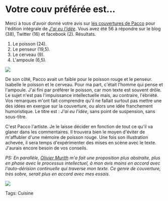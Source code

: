 # Votre couv préférée est&#8230;

Merci à tous d'avoir donné votre avis sur [les couvertures de Pacco](http://blog.tcrouzet.com/2010/09/20/choisissez-votre-couverture-preferee/) pour l'édition intégrale de [*J'ai eu l'idée*](http://blog.tcrouzet.com/id/). Vous avez été 56 à répondre sur le blog (38), Twitter (16) et facebook (2). Résultats.

1. Le poisson (24).
2. Le penseur (19,5).
3. Le cerveau (9).
4. L'ampoule (6,5).

![](http://blog.tcrouzet.comhttps://tcrouzet.com/images_tc/2010/09/poisson.jpg)

De son côté, Pacco avait un faible pour le poisson rouge et le penseur. Isabelle le poisson et le cerveau. Pour ma part, c'était l'homme qui pense et l'ampoule. J'ai fini par préférer le poisson, car mon texte est souvent drôle. Le sujet n'est pas l'impuissance intellectuelle mais, au contraire, l'ébriété. Vos remarques m'ont fait comprendre qu'il ne fallait surtout pas mettre une des idées en exergue sur la couverture, ou alors une idée franchement humoristique. Le titre est : *J'ai eu l'idée*, sans point de suspension, sans sous-titre.

C'est Pacco l'artiste. Je le laisse décider en fonction de tout ce qu'il va glaner dans les commentaires. Il trouvera bien le moyen d'éviter de m'affubler d'une mémoire de poisson rouge. Une fois son illustration achevée, il sera temps d'expérimenter des mises en scène avec le texte. J'aurais encore besoin de vos conseils.

*PS: En parallèle, [Olivier Murith](http://www.binocle.ch/) m'a fait une proposition plus abstraite, plus en phase avec le processus intellectuel, à mon avis moins en accord avec l'auto-dérision continuelle qui traverse mon texte. Ce genre de couverture, très sobre, serait plus en accord avec mes essais.* 

![](http://blog.tcrouzet.comhttps://tcrouzet.com/images_tc/2010/09/couv5.jpg)



Tags: Cuisine